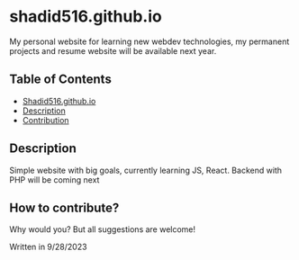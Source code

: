 # shadid516.github.io
My personal website for learning new webdev technologies, my permanent projects and resume website will be available next year.

## Table of Contents

- [Shadid516.github.io](#shadid516.github.io)
- [Description](#Description)
- [Contribution](#How-to-contribute)

## Description <a name="Description"></a>

Simple website with big goals, currently learning JS, React. Backend with PHP will be coming next

## How to contribute? <a name="How-to-contribute"></a>

Why would you? But all suggestions are welcome!



Written in 9/28/2023

